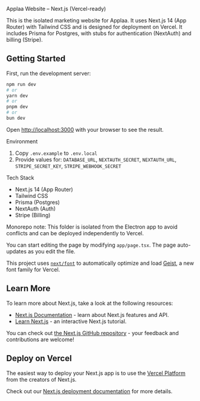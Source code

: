 Applaa Website – Next.js (Vercel-ready)

This is the isolated marketing website for Applaa. It uses Next.js 14 (App Router) with Tailwind CSS and is designed for deployment on Vercel. It includes Prisma for Postgres, with stubs for authentication (NextAuth) and billing (Stripe).

## Getting Started

First, run the development server:

```bash
npm run dev
# or
yarn dev
# or
pnpm dev
# or
bun dev
```

Open [http://localhost:3000](http://localhost:3000) with your browser to see the result.

Environment
1) Copy `.env.example` to `.env.local`
2) Provide values for: `DATABASE_URL`, `NEXTAUTH_SECRET`, `NEXTAUTH_URL`, `STRIPE_SECRET_KEY`, `STRIPE_WEBHOOK_SECRET`

Tech Stack
- Next.js 14 (App Router)
- Tailwind CSS
- Prisma (Postgres)
- NextAuth (Auth)
- Stripe (Billing)

Monorepo note: This folder is isolated from the Electron app to avoid conflicts and can be deployed independently to Vercel.

You can start editing the page by modifying `app/page.tsx`. The page auto-updates as you edit the file.

This project uses [`next/font`](https://nextjs.org/docs/app/building-your-application/optimizing/fonts) to automatically optimize and load [Geist](https://vercel.com/font), a new font family for Vercel.

## Learn More

To learn more about Next.js, take a look at the following resources:

- [Next.js Documentation](https://nextjs.org/docs) - learn about Next.js features and API.
- [Learn Next.js](https://nextjs.org/learn) - an interactive Next.js tutorial.

You can check out [the Next.js GitHub repository](https://github.com/vercel/next.js) - your feedback and contributions are welcome!

## Deploy on Vercel

The easiest way to deploy your Next.js app is to use the [Vercel Platform](https://vercel.com/new?utm_medium=default-template&filter=next.js&utm_source=create-next-app&utm_campaign=create-next-app-readme) from the creators of Next.js.

Check out our [Next.js deployment documentation](https://nextjs.org/docs/app/building-your-application/deploying) for more details.
